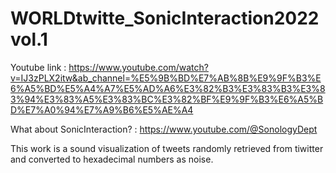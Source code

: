 # WORLDtwitte_SonicInteraction2022vol.1

Youtube link : https://www.youtube.com/watch?v=IJ3zPLX2itw&ab_channel=%E5%9B%BD%E7%AB%8B%E9%9F%B3%E6%A5%BD%E5%A4%A7%E5%AD%A6%E3%82%B3%E3%83%B3%E3%83%94%E3%83%A5%E3%83%BC%E3%82%BF%E9%9F%B3%E6%A5%BD%E7%A0%94%E7%A9%B6%E5%AE%A4

What about SonicInteraction? : https://www.youtube.com/@SonologyDept

This work is a sound visualization of tweets randomly retrieved from tiwitter and converted to hexadecimal numbers as noise.

